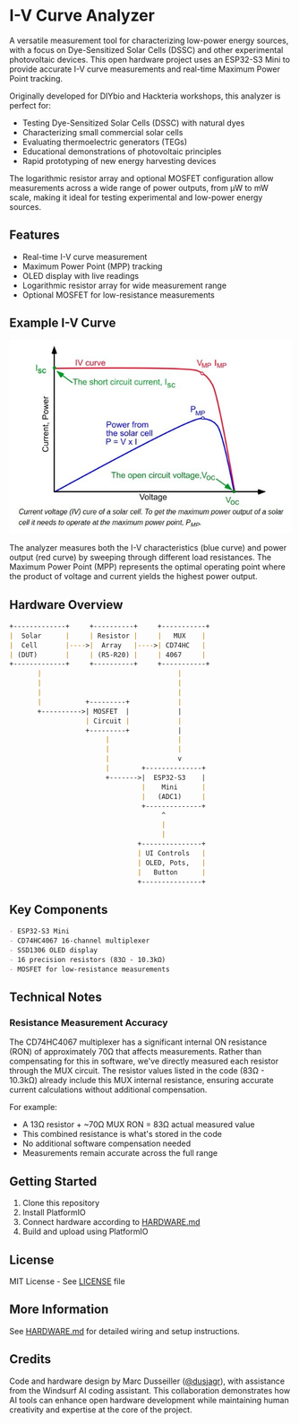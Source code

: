 # I-V Curve Analyzer

A versatile measurement tool for characterizing low-power energy sources, with a focus on Dye-Sensitized Solar Cells (DSSC) and other experimental photovoltaic devices. This open hardware project uses an ESP32-S3 Mini to provide accurate I-V curve measurements and real-time Maximum Power Point tracking.

Originally developed for DIYbio and Hackteria workshops, this analyzer is perfect for:
- Testing Dye-Sensitized Solar Cells (DSSC) with natural dyes
- Characterizing small commercial solar cells
- Evaluating thermoelectric generators (TEGs)
- Educational demonstrations of photovoltaic principles
- Rapid prototyping of new energy harvesting devices

The logarithmic resistor array and optional MOSFET configuration allow measurements across a wide range of power outputs, from µW to mW scale, making it ideal for testing experimental and low-power energy sources.

## Features
- Real-time I-V curve measurement
- Maximum Power Point (MPP) tracking
- OLED display with live readings
- Logarithmic resistor array for wide measurement range
- Optional MOSFET for low-resistance measurements

## Example I-V Curve
![Typical solar cell I-V curve showing short circuit current (Isc), open circuit voltage (Voc), and Maximum Power Point (MPP)](./images/typical_IV_curve.jpg)

The analyzer measures both the I-V characteristics (blue curve) and power output (red curve) by sweeping through different load resistances. The Maximum Power Point (MPP) represents the optimal operating point where the product of voltage and current yields the highest power output.

## Hardware Overview
```markdown
+-------------+     +----------+     +-----------+
|  Solar      |     | Resistor |     |   MUX    |
|  Cell       |---->|  Array   |---->| CD74HC   |
| (DUT)       |     | (R5-R20) |     | 4067     |
+-------------+     +----------+     +-----------+
       |                                  |
       |                                  |
       |                                  |
       |           +---------+            |
       +---------->| MOSFET  |            |
                   | Circuit |            |
                   +---------+            |
                        |                 |
                        |                 |
                        |                 v
                        |        +--------------+
                        +------->|  ESP32-S3    |
                                 |    Mini      |
                                 |   (ADC1)     |
                                 +--------------+
                                      ^
                                      |
                                      |
                                +---------------+
                                | UI Controls   |
                                | OLED, Pots,   |
                                |   Button      |
                                +---------------+
```

## Key Components
```markdown
- ESP32-S3 Mini
- CD74HC4067 16-channel multiplexer
- SSD1306 OLED display
- 16 precision resistors (83Ω - 10.3kΩ)
- MOSFET for low-resistance measurements
```

## Technical Notes

### Resistance Measurement Accuracy
The CD74HC4067 multiplexer has a significant internal ON resistance (RON) of approximately 70Ω that affects measurements. Rather than compensating for this in software, we've directly measured each resistor through the MUX circuit. The resistor values listed in the code (83Ω - 10.3kΩ) already include this MUX internal resistance, ensuring accurate current calculations without additional compensation.

For example:
- A 13Ω resistor + ~70Ω MUX RON = 83Ω actual measured value
- This combined resistance is what's stored in the code
- No additional software compensation needed
- Measurements remain accurate across the full range

## Getting Started
1. Clone this repository
2. Install PlatformIO
3. Connect hardware according to [HARDWARE.md](HARDWARE.md)
4. Build and upload using PlatformIO

## License
MIT License - See [LICENSE](LICENSE) file

## More Information
See [HARDWARE.md](HARDWARE.md) for detailed wiring and setup instructions.

## Credits
Code and hardware design by Marc Dusseiller ([@dusjagr](https://github.com/dusjagr)), with assistance from the Windsurf AI coding assistant. This collaboration demonstrates how AI tools can enhance open hardware development while maintaining human creativity and expertise at the core of the project.
